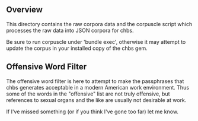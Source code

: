 ## Overview

This directory contains the raw corpora data and the corpuscle script which processes the raw data into JSON corpora for chbs.

Be sure to run corpuscle under 'bundle exec', otherwise it may attempt to
update the corpus in your installed copy of the chbs gem.

## Offensive Word Filter

The offensive word filter is here to attempt to make the passphrases that chbs
generates acceptable in a modern American work environment. Thus some of the
words in the "offensive" list are not truly offensive, but references to
sexual organs and the like are usually not desirable at work.

If I've missed something (or if you think I've gone too far) let me know.
